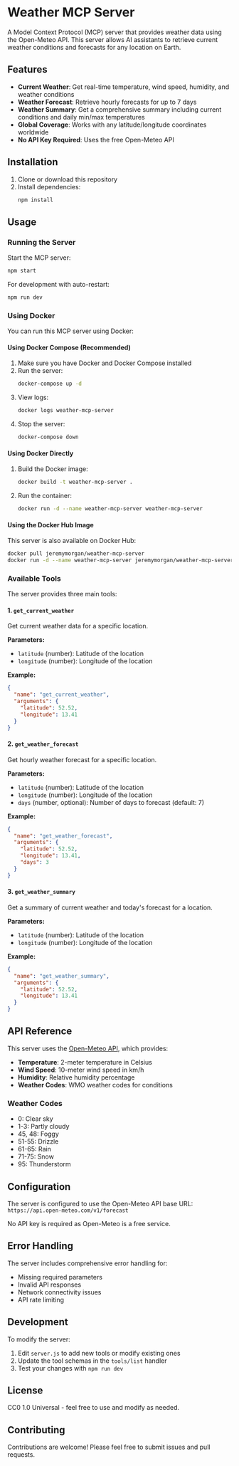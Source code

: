 # Weather MCP Server

A Model Context Protocol (MCP) server that provides weather data using the Open-Meteo API. This server allows AI assistants to retrieve current weather conditions and forecasts for any location on Earth.

## Features

- **Current Weather**: Get real-time temperature, wind speed, humidity, and weather conditions
- **Weather Forecast**: Retrieve hourly forecasts for up to 7 days
- **Weather Summary**: Get a comprehensive summary including current conditions and daily min/max temperatures
- **Global Coverage**: Works with any latitude/longitude coordinates worldwide
- **No API Key Required**: Uses the free Open-Meteo API

## Installation

1. Clone or download this repository
2. Install dependencies:
   ```bash
   npm install
   ```

## Usage

### Running the Server

Start the MCP server:
```bash
npm start
```

For development with auto-restart:
```bash
npm run dev
```

### Using Docker

You can run this MCP server using Docker:

#### Using Docker Compose (Recommended)

1. Make sure you have Docker and Docker Compose installed
2. Run the server:
   ```bash
   docker-compose up -d
   ```
3. View logs:
   ```bash
   docker logs weather-mcp-server
   ```
4. Stop the server:
   ```bash
   docker-compose down
   ```

#### Using Docker Directly

1. Build the Docker image:
   ```bash
   docker build -t weather-mcp-server .
   ```
2. Run the container:
   ```bash
   docker run -d --name weather-mcp-server weather-mcp-server
   ```

#### Using the Docker Hub Image

This server is also available on Docker Hub:

```bash
docker pull jeremymorgan/weather-mcp-server
docker run -d --name weather-mcp-server jeremymorgan/weather-mcp-server
```

### Available Tools

The server provides three main tools:

#### 1. `get_current_weather`
Get current weather data for a specific location.

**Parameters:**
- `latitude` (number): Latitude of the location
- `longitude` (number): Longitude of the location

**Example:**
```json
{
  "name": "get_current_weather",
  "arguments": {
    "latitude": 52.52,
    "longitude": 13.41
  }
}
```

#### 2. `get_weather_forecast`
Get hourly weather forecast for a specific location.

**Parameters:**
- `latitude` (number): Latitude of the location
- `longitude` (number): Longitude of the location
- `days` (number, optional): Number of days to forecast (default: 7)

**Example:**
```json
{
  "name": "get_weather_forecast",
  "arguments": {
    "latitude": 52.52,
    "longitude": 13.41,
    "days": 3
  }
}
```

#### 3. `get_weather_summary`
Get a summary of current weather and today's forecast for a location.

**Parameters:**
- `latitude` (number): Latitude of the location
- `longitude` (number): Longitude of the location

**Example:**
```json
{
  "name": "get_weather_summary",
  "arguments": {
    "latitude": 52.52,
    "longitude": 13.41
  }
}
```

## API Reference

This server uses the [Open-Meteo API](https://open-meteo.com/), which provides:

- **Temperature**: 2-meter temperature in Celsius
- **Wind Speed**: 10-meter wind speed in km/h
- **Humidity**: Relative humidity percentage
- **Weather Codes**: WMO weather codes for conditions

### Weather Codes
- 0: Clear sky
- 1-3: Partly cloudy
- 45, 48: Foggy
- 51-55: Drizzle
- 61-65: Rain
- 71-75: Snow
- 95: Thunderstorm

## Configuration

The server is configured to use the Open-Meteo API base URL: `https://api.open-meteo.com/v1/forecast`

No API key is required as Open-Meteo is a free service.

## Error Handling

The server includes comprehensive error handling for:
- Missing required parameters
- Invalid API responses
- Network connectivity issues
- API rate limiting

## Development

To modify the server:

1. Edit `server.js` to add new tools or modify existing ones
2. Update the tool schemas in the `tools/list` handler
3. Test your changes with `npm run dev`

## License

CC0 1.0 Universal - feel free to use and modify as needed.

## Contributing

Contributions are welcome! Please feel free to submit issues and pull requests.